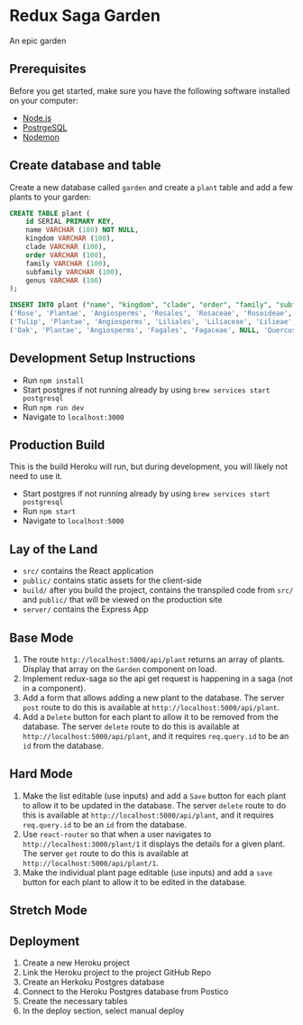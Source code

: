 # Redux Saga Garden

An epic garden

## Prerequisites

Before you get started, make sure you have the following software installed on your computer:

- [Node.js](https://nodejs.org/en/)
- [PostrgeSQL](https://www.postgresql.org/)
- [Nodemon](https://nodemon.io/)

## Create database and table

Create a new database called `garden` and create a `plant` table and add a few plants to your garden:

```SQL
CREATE TABLE plant (
    id SERIAL PRIMARY KEY,
    name VARCHAR (100) NOT NULL,
    kingdom VARCHAR (100),
    clade VARCHAR (100),
    order VARCHAR (100),
    family VARCHAR (100),
    subfamily VARCHAR (100),
    genus VARCHAR (100)
);

INSERT INTO plant ("name", "kingdom", "clade", "order", "family", "subfamily", "genus")
('Rose', 'Plantae', 'Angiosperms', 'Rosales', 'Rosaceae', 'Rosoideae', 'Rosa'),
('Tulip', 'Plantae', 'Angiosperms', 'Liliales', 'Liliaceae', 'Lilieae', 'Tulipa'),
('Oak', 'Plantae', 'Angiosperms', 'Fagales', 'Fagaceae', NULL, 'Quercus');
```

## Development Setup Instructions

* Run `npm install`
* Start postgres if not running already by using `brew services start postgresql`
* Run `npm run dev`
* Navigate to `localhost:3000`

## Production Build

This is the build Heroku will run, but during development, you will likely not need to use it.

* Start postgres if not running already by using `brew services start postgresql`
* Run `npm start`
* Navigate to `localhost:5000`

## Lay of the Land

* `src/` contains the React application
* `public/` contains static assets for the client-side
* `build/` after you build the project, contains the transpiled code from `src/` and `public/` that will be viewed on the production site
* `server/` contains the Express App

## Base Mode

1. The route `http://localhost:5000/api/plant` returns an array of plants. Display that array on the `Garden` component on load.
1. Implement redux-saga so the api get request is happening in a saga (not in a component).
1. Add a form that allows adding a new plant to the database. The server `post` route to do this is available at `http://localhost:5000/api/plant`.
1. Add a `Delete` button for each plant to allow it to be removed from the database. The server `delete` route to do this is available at `http://localhost:5000/api/plant`, and it requires `req.query.id` to be an `id` from the database.

## Hard Mode

1. Make the list editable (use inputs) and add a `Save` button for each plant to allow it to be updated in the database. The server `delete` route to do this is available at `http://localhost:5000/api/plant`, and it requires `req.query.id` to be an `id` from the database.
1. Use `react-router` so that when a user navigates to `http://localhost:3000/plant/1` it displays the details for a given plant. The server `get` route to do this is available at `http://localhost:5000/api/plant/1`.
1. Make the individual plant page editable (use inputs) and add a `save` button for each plant to allow it to be edited in the database.

## Stretch Mode

## Deployment

1. Create a new Heroku project
1. Link the Heroku project to the project GitHub Repo
1. Create an Herkoku Postgres database
1. Connect to the Heroku Postgres database from Postico
1. Create the necessary tables
1. In the deploy section, select manual deploy
